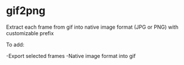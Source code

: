 # gif2png
Extract each frame from gif into native image format (JPG or PNG) with customizable prefix

To add:

  -Export selected frames
  -Native image format into gif 
